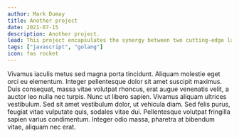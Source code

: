 ```yaml
---
author: Mark Dumay
title: Another project
date: 2021-07-15
description: Another project.
lead: This project encapsulates the synergy between two cutting-edge languages to deliver unparalleled performance, scalability, and versatility. Brace yourself for an exhilarating exploration of seamless integration, streamlined workflows, and groundbreaking solutions tailored to redefine the landscape of web development.
tags: ["javascript", "golang"]
icon: fas rocket
---
```


Vivamus iaculis metus sed magna porta tincidunt. Aliquam molestie eget orci eu elementum. Integer pellentesque dolor sit amet suscipit maximus. Duis consequat, massa vitae volutpat rhoncus, erat augue venenatis velit, a auctor leo nulla nec turpis. Nunc ut libero sapien. Vivamus aliquam ultrices vestibulum. Sed sit amet vestibulum dolor, ut vehicula diam. Sed felis purus, feugiat vitae vulputate quis, sodales vitae dui. Pellentesque volutpat fringilla sapien varius condimentum. Integer odio massa, pharetra at bibendum vitae, aliquam nec erat.
